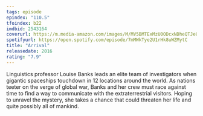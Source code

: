 ```yaml
---
tags: episode
epindex: "110.5"
tfoindex: b22
imdbid: 2543164
coverurl: https://m.media-amazon.com/images/M/MV5BMTExMzU0ODcxNDheQTJeQWpwZ15BbWU4MDE1OTI4MzAy._V1_SX202_CR0,0,202,300_.jpg
spotifyurl: https://open.spotify.com/episode/7mMWkTye2U1rHk8uWZMytC
title: "Arrival"
releasedate: 2016
rating: "7.9"
---
```


Linguistics professor Louise Banks leads an elite team of investigators when gigantic spaceships touchdown in 12 locations around the world. As nations teeter on the verge of global war, Banks and her crew must race against time to find a way to communicate with the extraterrestrial visitors. Hoping to unravel the mystery, she takes a chance that could threaten her life and quite possibly all of mankind.